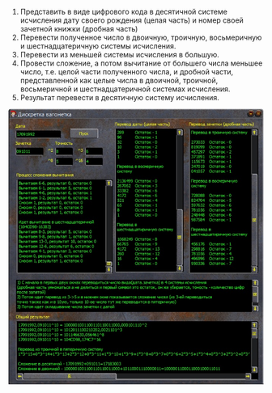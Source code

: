 1.	Представить в виде цифрового кода в десятичной системе исчисления дату своего рождения (целая часть) и номер своей зачетной книжки (дробная часть)
2.	Перевести полученное число в двоичную, троичную, восьмеричную и шестнадцатеричную системы исчисления. 
3.	Перевести из меньшей системы исчисления в большую.
4.	Провести сложение, а потом вычитание от большего числа меньшее число, т.е. целой части полученного числа, и дробной части, представленной как целые числа в двоичной, троичной, восьмеричной и шестнадцатеричной системах исчисления.
5.	Результат перевести в десятичную систему исчисления.

<center> 
 <img src='./ScreenShot.jpg' alt='Screenshot'/>
<center>